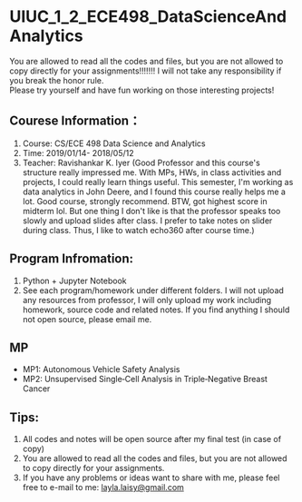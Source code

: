 # UIUC_1_2_ECE498_DataScienceAndAnalytics

You are allowed to read all the codes and files, but you are not allowed to copy directly for your assignments!!!!!!! I will not take any responsibility if you break the honor rule.         
Please try yourself and have fun working on those interesting projects! 

## Courese Information：
1. Course: CS/ECE 498 Data Science and Analytics
2. Time: 2019/01/14- 2018/05/12 
3. Teacher: Ravishankar K. Iyer (Good Professor and this course's structure really impressed me. With MPs, HWs, in class activities and projects, I could really learn things useful. This semester, I'm working as data analytics in John Deere, and I found this course really helps me a lot. Good course, strongly recommend. BTW, got highest score in midterm lol. But one thing I don't like is that the professor speaks too slowly and upload slides after class. I prefer to take notes on slider during class. Thus, I like to watch echo360 after course time.) 

## Program Infromation:
1. Python + Jupyter Notebook
2. See each program/homework under different folders. I will not upload any resources from professor, I will only upload my work including homework, source code and related notes. If you find anything I should not open source, please email me.

## MP
- MP1: Autonomous Vehicle Safety Analysis
- MP2: Unsupervised Single‑Cell Analysis in Triple‑Negative Breast Cancer


## Tips:
1. All codes and notes will be open source after my final test (in case of copy)
2. You are allowed to read all the codes and files, but you are not allowed to copy directly for your assignments.
3. If you have any problems or ideas want to share with me, please feel free to e-mail to me: layla.laisy@gmail.com






